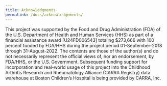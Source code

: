 ```yaml
---
title: Acknowledgments
permalink: /docs/acknowledgements/
---
```


This project was supported by the Food and Drug Administration (FDA) of the U.S. Department of Health and Human Services (HHS) as part of a financial assistance award [U24FD006543] totaling $273,666 with 100 percent funded by FDA/HHS during the project period 01-September-2018 through 31-August-2022. The contents are those of the author(s) and do not necessarily represent the official views of, nor an endorsement, by FDA/HHS, or the U.S. Government. Subsequent funding support for incorporation and real-world usage of this project into the Childhood Arthritis Research and Rheumatology Alliance (CARRA Registry) data warehouse at Boston Children’s Hospital is being provided by CARRA, Inc.